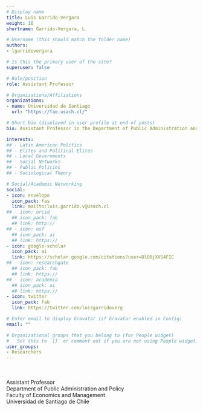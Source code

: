 ```yaml
---
# Display name
title: Luis Garrido-Vergara
weight: 16
shortname: Garrido-Vergara, L.

# Username (this should match the folder name)
authors:
- lgarridovergara

# Is this the primary user of the site?
superuser: false

# Role/position
role: Assistant Professor

# Organizations/Affiliations
organizations:
- name: Universidad de Santiago
  url: "https://fae.usach.cl/"

# Short bio (displayed in user profile at end of posts)
bio: Assistant Professor in the Department of Public Administration and Policy at the Universidad de Santiago de Chile.

interests:
## - Latin American Politics
## - Elites and Political Elites
## - Local Governments 
## - Social Networks
## - Public Policies
## - Sociological Theory

# Social/Academic Networking
social:
- icon: envelope
  icon_pack: fas
  link: mailto:luis.garrido.v@usach.cl
## - icon: orcid
  ## icon_pack: fab
  ## link: http://
## - icon: osf
  ## icon_pack: ai
  ## link: https://
- icon: google-scholar
  icon_pack: ai
  link: https://scholar.google.com/citations?user=DlO0jXVS4FIC
## - icon: researchgate
  ## icon_pack: fab
  ## link: https://
## - icon: academia
  ## icon_pack: ai
  ## link: https://
- icon: twitter
  icon_pack: fab
  link: https://twitter.com/luisgarridoverg

# Enter email to display Gravatar (if Gravatar enabled in Config)
email: ""

# Organizational groups that you belong to (for People widget)
#   Set this to `[]` or comment out if you are not using People widget.
user_groups:
- Researchers
---
```


\
\
Assistant Professor \
Department of Public Administration and Policy \
Faculty of Economics and Management \
Universidad de Santiago de Chile
